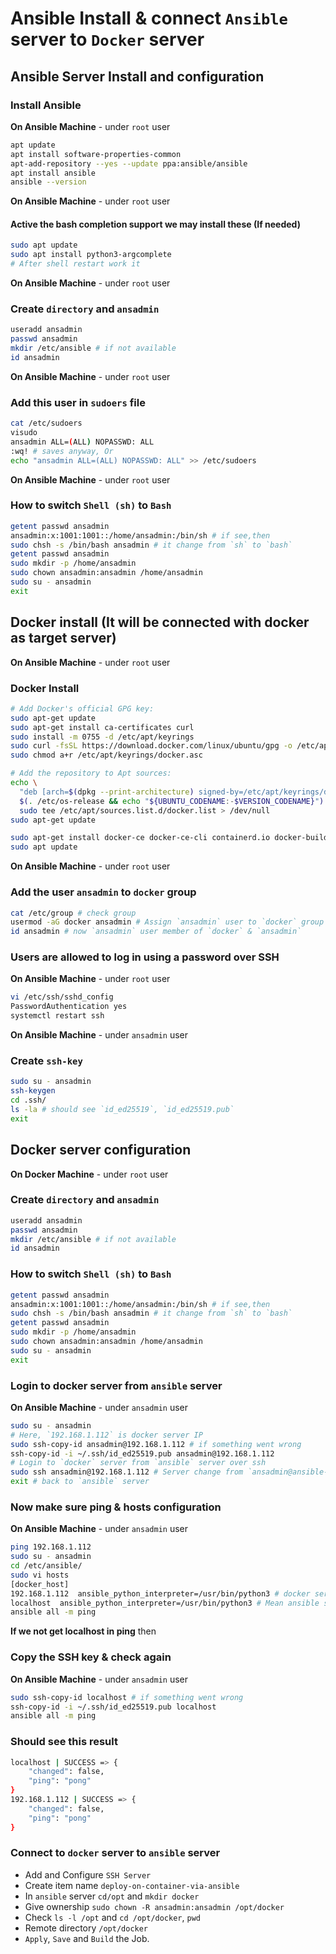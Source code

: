 # Ansible Install & connect `Ansible` server to `Docker` server

## Ansible Server Install and configuration

### Install Ansible

**On Ansible Machine** - under `root` user

```bash
apt update
apt install software-properties-common
apt-add-repository --yes --update ppa:ansible/ansible
apt install ansible
ansible --version
```

**On Ansible Machine** - under `root` user

#### Active the bash completion support we may install these (If needed)

```bash
sudo apt update
sudo apt install python3-argcomplete
# After shell restart work it
```

**On Ansible Machine** - under `root` user

### Create `directory` and `ansadmin`

```bash
useradd ansadmin
passwd ansadmin
mkdir /etc/ansible # if not available
id ansadmin
```

**On Ansible Machine** - under `root` user

### Add this user in `sudoers` file

```bash
cat /etc/sudoers
visudo
ansadmin ALL=(ALL) NOPASSWD: ALL
:wq! # saves anyway, Or
echo "ansadmin ALL=(ALL) NOPASSWD: ALL" >> /etc/sudoers
```

**On Ansible Machine** - under `root` user

### How to switch `Shell (sh)` to `Bash`

```bash
getent passwd ansadmin
ansadmin:x:1001:1001::/home/ansadmin:/bin/sh # if see,then
sudo chsh -s /bin/bash ansadmin # it change from `sh` to `bash`
getent passwd ansadmin
sudo mkdir -p /home/ansadmin
sudo chown ansadmin:ansadmin /home/ansadmin
sudo su - ansadmin
exit
```

## Docker install (It will be connected with docker as target server)

**On Ansible Machine** - under `root` user

### Docker Install

```bash
# Add Docker's official GPG key:
sudo apt-get update
sudo apt-get install ca-certificates curl
sudo install -m 0755 -d /etc/apt/keyrings
sudo curl -fsSL https://download.docker.com/linux/ubuntu/gpg -o /etc/apt/keyrings/docker.asc
sudo chmod a+r /etc/apt/keyrings/docker.asc

# Add the repository to Apt sources:
echo \
  "deb [arch=$(dpkg --print-architecture) signed-by=/etc/apt/keyrings/docker.asc] https://download.docker.com/linux/ubuntu \
  $(. /etc/os-release && echo "${UBUNTU_CODENAME:-$VERSION_CODENAME}") stable" | \
  sudo tee /etc/apt/sources.list.d/docker.list > /dev/null
sudo apt-get update
```

```bash
sudo apt-get install docker-ce docker-ce-cli containerd.io docker-buildx-plugin docker-compose-plugin
sudo apt update
```

**On Ansible Machine** - under `root` user

### Add the user `ansadmin` to `docker` group

```bash
cat /etc/group # check group
usermod -aG docker ansadmin # Assign `ansadmin` user to `docker` group
id ansadmin # now `ansadmin` user member of `docker` & `ansadmin`
```

### Users are allowed to log in using a password over SSH

**On Ansible Machine** - under `root` user

```bash
vi /etc/ssh/sshd_config
PasswordAuthentication yes
systemctl restart ssh
```

**On Ansible Machine** - under `ansadmin` user

### Create `ssh-key`

```bash
sudo su - ansadmin
ssh-keygen
cd .ssh/
ls -la # should see `id_ed25519`, `id_ed25519.pub`
exit
```

## Docker server configuration

**On Docker Machine** - under `root` user

### Create `directory` and `ansadmin`

```bash
useradd ansadmin
passwd ansadmin
mkdir /etc/ansible # if not available
id ansadmin
```

### How to switch `Shell (sh)` to `Bash`

```bash
getent passwd ansadmin
ansadmin:x:1001:1001::/home/ansadmin:/bin/sh # if see,then
sudo chsh -s /bin/bash ansadmin # it change from `sh` to `bash`
getent passwd ansadmin
sudo mkdir -p /home/ansadmin
sudo chown ansadmin:ansadmin /home/ansadmin
sudo su - ansadmin
exit
```

### Login to docker server from `ansible` server

**On Ansible Machine** - under `ansadmin` user

```bash
sudo su - ansadmin
# Here, `192.168.1.112` is docker server IP
sudo ssh-copy-id ansadmin@192.168.1.112 # if something went wrong
ssh-copy-id -i ~/.ssh/id_ed25519.pub ansadmin@192.168.1.112
# Login to `docker` server from `ansible` server over ssh
sudo ssh ansadmin@192.168.1.112 # Server change from `ansadmin@ansible-server` to `ansadmin@docker-server`
exit # back to `ansible` server
```

### Now make sure ping & hosts configuration

**On Ansible Machine** - under `ansadmin` user

```bash
ping 192.168.1.112
sudo su - ansadmin
cd /etc/ansible/
sudo vi hosts
[docker_host]
192.168.1.112  ansible_python_interpreter=/usr/bin/python3 # docker server ip
localhost  ansible_python_interpreter=/usr/bin/python3 # Mean ansible server
ansible all -m ping
```

**If we not get localhost in ping** then

### Copy the SSH key & check again

**On Ansible Machine** - under `ansadmin` user

```bash
sudo ssh-copy-id localhost # if something went wrong
ssh-copy-id -i ~/.ssh/id_ed25519.pub localhost
ansible all -m ping
```

### Should see this result

```bash
localhost | SUCCESS => {
    "changed": false,
    "ping": "pong"
}
192.168.1.112 | SUCCESS => {
    "changed": false,
    "ping": "pong"
}
```

### Connect to `docker` server to `ansible` server

- Add and Configure `SSH Server`
- Create item name `deploy-on-container-via-ansible`
- In `ansible` server `cd/opt` and `mkdir docker`
- Give ownership `sudo chown -R ansadmin:ansadmin /opt/docker`
- Check `ls -l /opt` and `cd /opt/docker`, `pwd`
- Remote directory `/opt/docker`
- `Apply`, `Save` and `Build` the Job.
